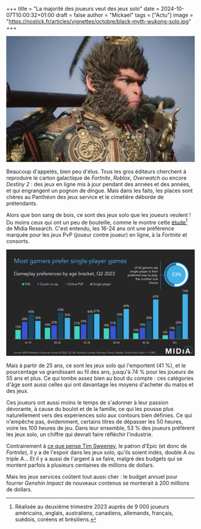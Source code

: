 +++
title = "La majorité des joueurs veut des jeux solo"
date = 2024-10-07T10:00:32+01:00
draft = false
author = "Mickael"
tags = ["Actu"]
image = "https://nostick.fr/articles/vignettes/octobre/black-myth-wukong-solo.jpg"
+++

![Black Myth Wukong](black-myth-wukong-solo.jpg "Black Myth Wukong, le symbole du jeu solo qui cartonne.") 

Beaucoup d'appelés, bien peu d'élus. Tous les gros éditeurs cherchent à reproduire le carton galactique de *Fortnite*, *Roblox*, *Overwatch* ou encore *Destiny 2* : des jeux en ligne mis à jour pendant des années et des années, et qui engrangent un pognon de dingue. Mais dans les faits, les places sont chères au Panthéon des jeux service et le cimetière déborde de prétendants.

Alors que bon sang de bois, ce sont des jeux solo que les joueurs veulent ! Du moins ceux qui ont un peu de bouteille, comme le montre cette [étude](https://www.midiaresearch.com/blog/most-gamers-prefer-single-player-games)[^1] de Midia Research. C'est entendu, les 16-24 ans ont une préférence marquée pour les jeux PvP (joueur contre joueur) en ligne, à la *Fortnite* et consorts. 

![Jeux solo vs jeux service](midia.jpg "") 

Mais à partir de 25 ans, ce sont les jeux solo qui l'emportent (41 %), et le pourcentage va grandissant au fil des ans, jusqu'à 74 % pour les joueurs de 55 ans et plus. Ce qui tombe assez bien au bout du compte : ces catégories d'âge sont aussi celles qui ont davantage les moyens d'acheter du matos et des jeux. 

Ces joueurs ont aussi moins le temps de s'adonner à leur passion dévorante, à cause du boulot et de la famille, ce qui les pousse plus naturellement vers des expériences solo aux contours bien définies. Ce qui n'empêche pas, évidemment, certains titres de dépasser les 50 heures, voire les 100 heures de jeu. Dans leur ensemble, 53 % des joueurs préfèrent les jeux solo, un chiffre qui devrait faire réfléchir l'industrie.

Contrairement à [ce que pense Tim Sweeney](https://nostick.fr/articles/2024/octobre/0510-backlog-nintendo-fortnite-emulation-f-zero-sims-4/#la-grosse-info-de-la-semaine--la-fin-des-jeux-solo-est-proche-selon-le-patron-depic), le patron d'Epic (et donc de *Fortnite*), il y a de l'espoir dans les jeux solo, qu'ils soient indés, double A ou triple A… Et il y a aussi de l'argent à se faire, malgré des budgets qui se montent parfois à plusieurs centaines de millions de dollars. 

Mais les jeux services coûtent tout aussi cher : le budget annuel pour fourrer *Genshin Impact* de nouveaux contenus se monterait à 200 millions de dollars.

[^1]: Réalisée au deuxième trimestre 2023 auprès de 9 000 joueurs américains, anglais, australiens, canadiens, allemands, français, suédois, coréens et brésiliens.